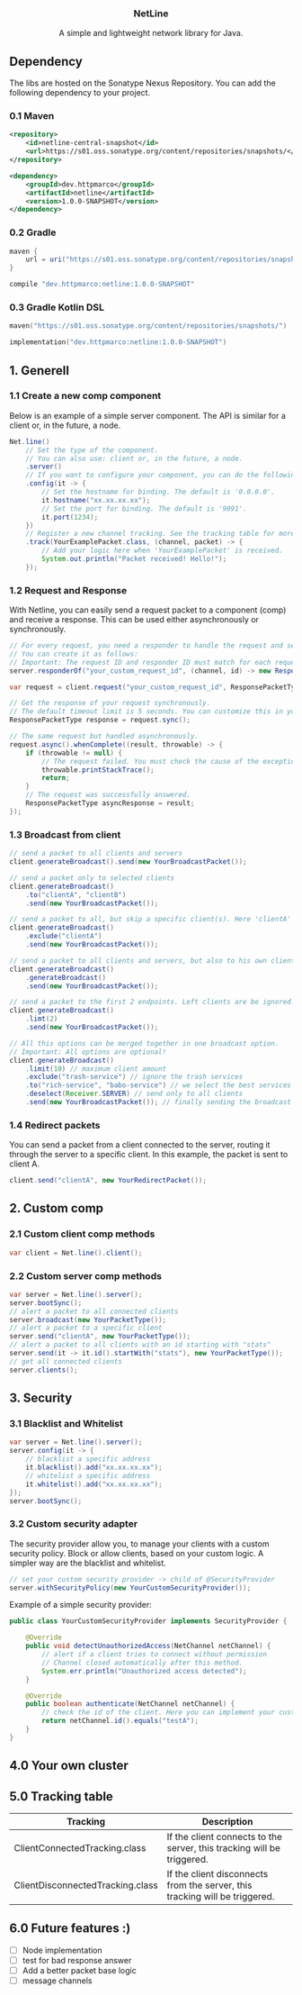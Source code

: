<p align="center">
     <h3 align="center">NetLine</h3>
     <p align="center">A simple and lightweight network library for Java.</p>
</p>

## Dependency
The libs are hosted on the Sonatype Nexus Repository. You can add the following dependency to your project.

### 0.1 Maven
```xml
<repository>
    <id>netline-central-snapshot</id>
    <url>https://s01.oss.sonatype.org/content/repositories/snapshots/</url>
</repository>

<dependency>
    <groupId>dev.httpmarco</groupId>
    <artifactId>netline</artifactId>
    <version>1.0.0-SNAPSHOT</version>
</dependency>
```

### 0.2 Gradle
```groovy
maven {
    url = uri("https://s01.oss.sonatype.org/content/repositories/snapshots/")
}

compile "dev.httpmarco:netline:1.0.0-SNAPSHOT"
```

### 0.3 Gradle Kotlin DSL
```kotlin
maven("https://s01.oss.sonatype.org/content/repositories/snapshots/")

implementation("dev.httpmarco:netline:1.0.0-SNAPSHOT")
```

## 1. Generell

### 1.1 Create a new comp component
Below is an example of a simple server component. The API is similar for a client or, in the future, a node.
```java
Net.line()
    // Set the type of the component.
    // You can also use: client or, in the future, a node.
    .server()
    // If you want to configure your component, you can do the following:
    .config(it -> {
        // Set the hostname for binding. The default is '0.0.0.0'.
        it.hostname("xx.xx.xx.xx");
        // Set the port for binding. The default is '9091'.
        it.port(1234);
    })
    // Register a new channel tracking. See the tracking table for more details.
    .track(YourExamplePacket.class, (channel, packet) -> {
        // Add your logic here when 'YourExamplePacket' is received.
        System.out.println("Packet received! Hello!");
    });
```

### 1.2 Request and Response
With Netline, you can easily send a request packet to a component (comp) and receive a response. This can be used either asynchronously or synchronously.
```java
// For every request, you need a responder to handle the request and send back a response. 
// You can create it as follows:
// Important: The request ID and responder ID must match for each request-response pair!
server.responderOf("your_custom_request_id", (channel, id) -> new ResponsePacketType());

var request = client.request("your_custom_request_id", ResponsePacketType.class);

// Get the response of your request synchronously.
// The default timeout limit is 5 seconds. You can customize this in your component configuration.
ResponsePacketType response = request.sync();

// The same request but handled asynchronously.
request.async().whenComplete((result, throwable) -> {
    if (throwable != null) {
        // The request failed. You must check the cause of the exception!
        throwable.printStackTrace();
        return;
    }
    // The request was successfully answered.
    ResponsePacketType asyncResponse = result;
});
```
### 1.3 Broadcast from client
```java
// send a packet to all clients and servers
client.generateBroadcast().send(new YourBroadcastPacket());

// send a packet only to selected clients
client.generateBroadcast()
    .to("clientA", "clientB")
    .send(new YourBroadcastPacket());

// send a packet to all, but skip a specific client(s). Here 'clientA'
client.generateBroadcast()
    .exclude("clientA")
    .send(new YourBroadcastPacket());

// send a packet to all clients and servers, but also to his own client
client.generateBroadcast()
    .generateBroadcast()
    .send(new YourBroadcastPacket());

// send a packet to the first 2 endpoints. Left clients are be ignored!
client.generateBroadcast()
    .limt(2)
    .send(new YourBroadcastPacket());

// All this options can be merged together in one broadcast option.
// Important: All options are optional! 
client.generateBroadcast()
    .limit(10) // maximum client amount 
    .exclude("trash-service") // ignore the trash services
    .to("rich-service", "babo-service") // we select the best services
    .deselect(Receiver.SERVER) // send only to all clients
    .send(new YourBroadcastPacket()); // finally sending the broadcast
```

### 1.4 Redirect packets
You can send a packet from a client connected to the server, routing it through the server to a specific client. In this example, the packet is sent to client A.
```java
client.send("clientA", new YourRedirectPacket());
```

## 2. Custom comp 

### 2.1 Custom client comp methods
```java
var client = Net.line().client();

```

### 2.2 Custom server comp methods
```java
var server = Net.line().server();
server.bootSync();
// alert a packet to all connected clients
server.broadcast(new YourPacketType());
// alert a packet to a specific client
server.send("clientA", new YourPacketType());
// alert a packet to all clients with an id starting with "stats"
server.send(it -> it.id().startWith("stats"), new YourPacketType());
// get all connected clients
server.clients();
```

## 3. Security

### 3.1 Blacklist and Whitelist
```java
var server = Net.line().server();
server.config(it -> {
    // blacklist a specific address
    it.blacklist().add("xx.xx.xx.xx");
    // whitelist a specific address 
    it.whitelist().add("xx.xx.xx.xx");
});
server.bootSync();
```

### 3.2 Custom security adapter
The security provider allow you, to manage your clients with a custom security policy. Block or allow clients, based on your custom logic. A simpler way are the blacklist and whitelist. 
```java
// set your custom security provider -> child of @SecurityProvider
server.withSecurityPolicy(new YourCustomSecurityProvider());
```
Example of a simple security provider:
```java
public class YourCustomSecurityProvider implements SecurityProvider {

    @Override
    public void detectUnauthorizedAccess(NetChannel netChannel) {
        // alert if a client tries to connect without permission
        // Channel closed automatically after this method.
        System.err.println("Unauthorized access detected");
    }

    @Override
    public boolean authenticate(NetChannel netChannel) {
        // check the id of the client. Here you can implement your custom logic.
        return netChannel.id().equals("testA");
    }
}
```

## 4.0 Your own cluster



## 5.0 Tracking table

| Tracking                         | Description                                                                 |
|----------------------------------|-----------------------------------------------------------------------------|
| ClientConnectedTracking.class    | If the client connects to the server, this tracking will be triggered.      |
| ClientDisconnectedTracking.class | If the client disconnects from the server, this tracking will be triggered. |


## 6.0 Future features :)
- [ ] Node implementation
- [ ] test for bad response answer
- [ ] Add a better packet base logic
- [ ] message channels
